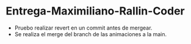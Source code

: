 # Entrega-Maximiliano-Rallin-Coder
- Pruebo realizar revert en un commit antes de mergear.
- Se realiza el merge del branch de las animaciones a la main.
